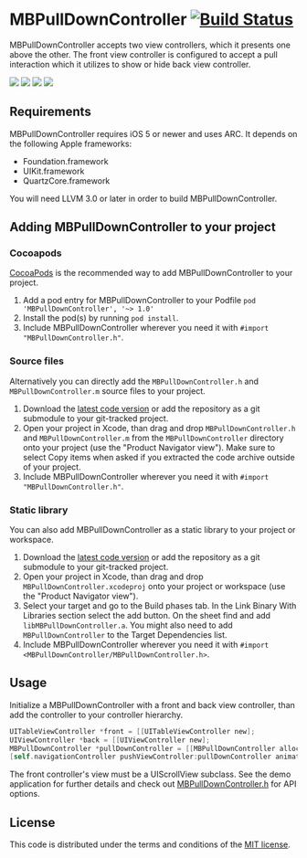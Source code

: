 # MBPullDownController [![Build Status](https://travis-ci.org/matej/MBPullDownController.png)](https://travis-ci.org/matej/MBPullDownController)

MBPullDownController accepts two view controllers, which it presents one above the other. The front view controller is configured to accept a pull interaction which it utilizes to show or hide back view controller. 

[![](https://dl.dropbox.com/u/378729/MBPullDownController/1-thumb.png)](https://dl.dropbox.com/u/378729/MBPullDownController/1.png)
[![](https://dl.dropbox.com/u/378729/MBPullDownController/2-thumb.png)](https://dl.dropbox.com/u/378729/MBPullDownController/2.png)
[![](https://dl.dropbox.com/u/378729/MBPullDownController/3-thumb.png)](https://dl.dropbox.com/u/378729/MBPullDownController/3.png)
[![](https://dl.dropbox.com/u/378729/MBPullDownController/4-thumb.png)](http://vimeo.com/user2382859/mbpulldowncontroller) 

## Requirements

MBPullDownController requires iOS 5 or newer and uses ARC. It depends on the following Apple frameworks:

* Foundation.framework
* UIKit.framework
* QuartzCore.framework

You will need LLVM 3.0 or later in order to build MBPullDownController. 

## Adding MBPullDownController to your project

### Cocoapods

[CocoaPods](http://cocoapods.org) is the recommended way to add MBPullDownController to your project.

1. Add a pod entry for MBPullDownController to your Podfile `pod 'MBPullDownController', '~> 1.0'`
2. Install the pod(s) by running `pod install`.
3. Include MBPullDownController wherever you need it with `#import "MBPullDownController.h"`.

### Source files

Alternatively you can directly add the `MBPullDownController.h` and `MBPullDownController.m` source files to your project.

1. Download the [latest code version](https://github.com/matej/MBPullDownController/archive/master.zip) or add the repository as a git submodule to your git-tracked project. 
2. Open your project in Xcode, than drag and drop `MBPullDownController.h` and `MBPullDownController.m` from the `MBPullDownController` directory onto your project (use the "Product Navigator view"). Make sure to select Copy items when asked if you extracted the code archive outside of your project. 
3. Include MBPullDownController wherever you need it with `#import "MBPullDownController.h"`.

### Static library

You can also add MBPullDownController as a static library to your project or workspace. 

1. Download the [latest code version](https://github.com/matej/MBPullDownController/archive/master.zip) or add the repository as a git submodule to your git-tracked project. 
2. Open your project in Xcode, than drag and drop `MBPullDownController.xcodeproj` onto your project or workspace (use the "Product Navigator view"). 
3. Select your target and go to the Build phases tab. In the Link Binary With Libraries section select the add button. On the sheet find and add `libMBPullDownController.a`. You might also need to add `MBPullDownController` to the Target Dependencies list. 
4. Include MBPullDownController wherever you need it with `#import <MBPullDownController/MBPullDownController.h>`.

## Usage

Initialize a MBPullDownController with a front and back view controller, than add the controller to your controller hierarchy.

```objective-c
UITableViewController *front = [[UITableViewController new];
UIViewController *back = [[UIViewController new];
MBPullDownController *pullDownController = [[MBPullDownController alloc] initWithFrontController:front backController:back];
[self.navigationController pushViewController:pullDownController animated:NO];
```

The front controller's view must be a UIScrollView subclass. See the demo application for further details and check out [MBPullDownController.h](https://github.com/matej/MBPullDownController/blob/master/MBPullDownController/MBPullDownController.h) for API options.

## License

This code is distributed under the terms and conditions of the [MIT license](LICENSE). 

